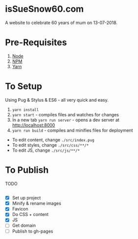 # isSueSnow60.com

A website to celebrate 60 years of mum on 13-07-2018.

# Pre-Requisites

1. [Node](https://nodejs.org/en/download/)
2. [NPM](https://www.npmjs.com/get-npm)
3. [Yarn](https://yarnpkg.com/lang/en/)

# To Setup

Using Pug & Stylus & ES6 - all very quick and easy.

1. `yarn install`
2. `yarn start` - compiles files and watches for changes
3. In a new tab `yarn run server` - opens a dev server at [http://localhost:8000](http://localhost:8000)
4. `yarn run build` - compiles and minifies files for deployment

* To edit content, change `./src/index.pug`
* To edit styles, change `./src/css/**/*`
* To edit JS, change `./src/js/**/*`

# To Publish

TODO

##

- [x] Set up project
- [x] Minify & rename images
- [x] Favicon
- [x] Do CSS + content
- [x] JS
- [ ] Get domain
- [ ] Publish to gh-pages
